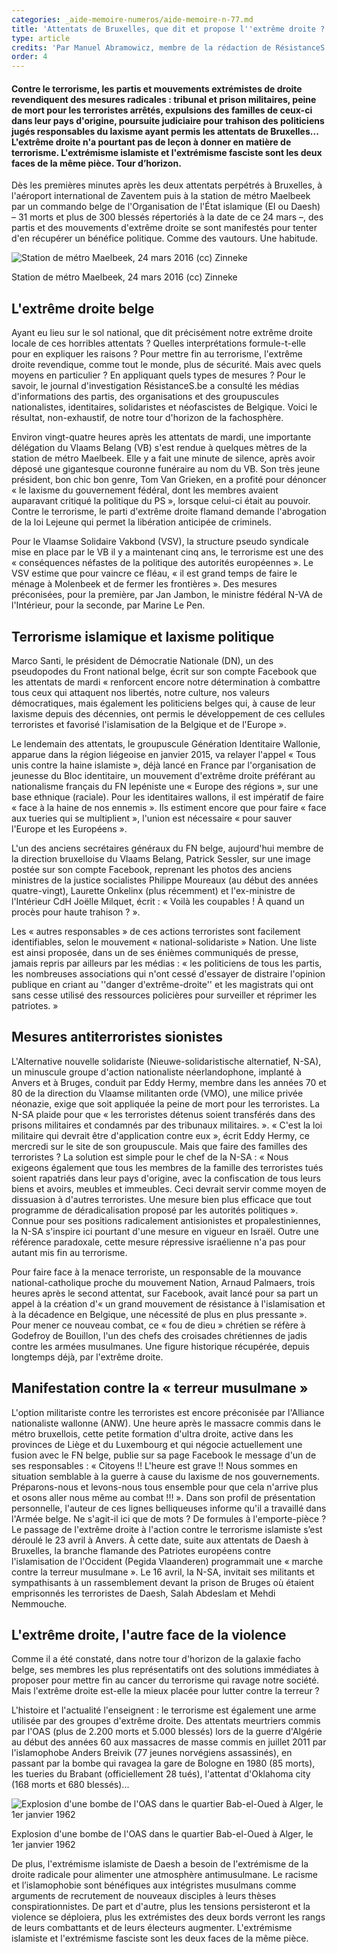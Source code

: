 ```yaml
---
categories: _aide-memoire-numeros/aide-memoire-n-77.md
title: 'Attentats de Bruxelles, que dit et propose l''extrême droite ?'
type: article
credits: 'Par Manuel Abramowicz, membre de la rédaction de RésistanceS.be'
order: 4
---
```

#### Contre le terrorisme, les partis et mouvements extrémistes de droite revendiquent des mesures radicales : tribunal et prison militaires, peine de mort pour les terroristes arrêtés, expulsions des familles de ceux-ci dans leur pays d'origine, poursuite judiciaire pour trahison des politiciens jugés responsables du laxisme ayant permis les attentats de Bruxelles... L'extrême droite n'a pourtant pas de leçon à donner en matière de terrorisme. L'extrémisme islamiste et l'extrémisme fasciste sont les deux faces de la même pièce. Tour d’horizon.

Dès les premières minutes après les deux attentats perpétrés à Bruxelles, à l'aéroport international de Zaventem puis à la station de métro Maelbeek par un commando belge de l'Organisation de l'État islamique (EI ou Daesh) – 31 morts et plus de 300 blessés répertoriés à la date de ce 24 mars –, des partis et des mouvements d'extrême droite se sont manifestés pour tenter d'en récupérer un bénéfice politique. Comme des vautours. Une habitude.

![Station de métro Maelbeek, 24 mars 2016 (cc) Zinneke](/assets/uploads/am-77-maelbeek-metro-entrance-after-march-2016-brussels-attacks-2016-03-24.jpg)

<span class="img-copyright"> Station de métro Maelbeek, 24 mars 2016 (cc) Zinneke </span>

## L'extrême droite belge

Ayant eu lieu sur le sol national, que dit précisément notre extrême droite locale de ces horribles attentats ? Quelles interprétations formule-t-elle pour en expliquer les raisons ? Pour mettre fin au terrorisme, l'extrême droite revendique, comme tout le monde, plus de sécurité. Mais avec quels moyens en particulier ? En appliquant quels types de mesures ? Pour le savoir, le journal d'investigation RésistanceS.be a consulté les médias d'informations des partis, des organisations et des groupuscules nationalistes, identitaires, solidaristes et néofascistes de Belgique. Voici le résultat, non-exhaustif, de notre tour d'horizon de la fachosphère.

Environ vingt-quatre heures après les attentats de mardi, une importante délégation du Vlaams Belang (VB) s'est rendue à quelques mètres de la station de métro Maelbeek. Elle y a fait une minute de silence, après avoir déposé une gigantesque couronne funéraire au nom du VB. Son très jeune président, bon chic bon genre, Tom Van Grieken, en a profité pour dénoncer « le laxisme du gouvernement fédéral, dont les membres avaient auparavant critiqué la politique du PS », lorsque celui-ci était au pouvoir. Contre le terrorisme, le parti d'extrême droite flamand demande l'abrogation de la loi Lejeune qui permet la libération anticipée de criminels.

Pour le Vlaamse Solidaire Vakbond (VSV), la structure pseudo syndicale mise en place par le VB il y a maintenant cinq ans, le terrorisme est une des « conséquences néfastes de la politique des autorités européennes ». Le VSV estime que pour vaincre ce fléau, « il est grand temps de faire le ménage à Molenbeek et de fermer les frontières ». Des mesures préconisées, pour la première, par Jan Jambon, le ministre fédéral N-VA de l'Intérieur, pour la seconde, par Marine Le Pen.

## Terrorisme islamique et laxisme politique

Marco Santi, le président de Démocratie Nationale (DN), un des pseudopodes du Front national belge, écrit sur son compte Facebook que les attentats de mardi « renforcent encore notre détermination à combattre tous ceux qui attaquent nos libertés, notre culture, nos valeurs démocratiques, mais également les politiciens belges qui, à cause de leur laxisme depuis des décennies, ont permis le développement de ces cellules terroristes et favorisé l'islamisation de la Belgique et de l'Europe ».

Le lendemain des attentats, le groupuscule Génération Identitaire Wallonie, apparue dans la région liégeoise en janvier 2015, va relayer l'appel « Tous unis contre la haine islamiste », déjà lancé en France par l'organisation de jeunesse du Bloc identitaire, un mouvement d'extrême droite préférant au nationalisme français du FN lepéniste une « Europe des régions », sur une base ethnique (raciale). Pour les identitaires wallons, il est impératif de faire « face à la haine de nos ennemis ». Ils estiment encore que pour faire « face aux tueries qui se multiplient », l'union est nécessaire « pour sauver l'Europe et les Européens ».

L'un des anciens secrétaires généraux du FN belge, aujourd'hui membre de la direction bruxelloise du Vlaams Belang, Patrick Sessler, sur une image postée sur son compte Facebook, reprenant les photos des anciens ministres de la justice socialistes Philippe Moureaux (au début des années quatre-vingt), Laurette Onkelinx (plus récemment) et l'ex-ministre de l'Intérieur CdH Joëlle Milquet, écrit : « Voilà les coupables ! À quand un procès pour haute trahison ? ».

Les « autres responsables » de ces actions terroristes sont facilement identifiables, selon le mouvement « national-solidariste » Nation. Une liste est ainsi proposée, dans un de ses énièmes communiqués de presse, jamais repris par ailleurs par les médias : « les politiciens de tous les partis, les nombreuses associations qui n'ont cessé d'essayer de distraire l'opinion publique en criant au ''danger d'extrême-droite'' et les magistrats qui ont sans cesse utilisé des ressources policières pour surveiller et réprimer les patriotes. » 

## Mesures antiterroristes sionistes

L'Alternative nouvelle solidariste (Nieuwe-solidaristische alternatief, N-SA), un minuscule groupe d'action nationaliste néerlandophone, implanté à Anvers et à Bruges, conduit par Eddy Hermy, membre dans les années 70 et 80 de la direction du Vlaamse militanten orde (VMO), une milice privée néonazie, exige que soit appliquée la peine de mort pour les terroristes. La N-SA plaide pour que « les terroristes détenus soient transférés dans des prisons militaires et condamnés par des tribunaux militaires. ». « C'est la loi militaire qui devrait être d'application contre eux », écrit Eddy Hermy, ce mercredi sur le site de son groupuscule. Mais que faire des familles des terroristes ? La solution est simple pour le chef de la N-SA : « Nous exigeons également que tous les membres de la famille des terroristes tués soient rapatriés dans leur pays d'origine, avec la confiscation de tous leurs biens et avoirs, meubles et immeubles. Ceci devrait servir comme moyen de dissuasion à d'autres terroristes. Une mesure bien plus efficace que tout programme de déradicalisation proposé par les autorités politiques ». Connue pour ses positions radicalement antisionistes et propalestiniennes, la N-SA s'inspire ici pourtant d'une mesure en vigueur en Israël. Outre une référence paradoxale, cette mesure répressive israélienne n'a pas pour autant mis fin au terrorisme.

Pour faire face à la menace terroriste, un responsable de la mouvance national-catholique proche du mouvement Nation, Arnaud Palmaers, trois heures après le second attentat, sur Facebook, avait lancé pour sa part un appel à la création d'« un grand mouvement de résistance à l'islamisation et à la décadence en Belgique, une nécessité de plus en plus pressante ». Pour mener ce nouveau combat, ce « fou de dieu » chrétien se réfère à ‎Godefroy de Bouillon, l'un des chefs des croisades chrétiennes de jadis contre les armées musulmanes. Une figure historique récupérée, depuis longtemps déjà, par l'extrême droite.

## Manifestation contre la « terreur musulmane »

L'option militariste contre les terroristes est encore préconisée par l'Alliance nationaliste wallonne (ANW). Une heure après le massacre commis dans le métro bruxellois, cette petite formation d'ultra droite, active dans les provinces de Liège et du Luxembourg et qui négocie actuellement une fusion avec le FN belge, publie sur sa page Facebook le message d'un de ses responsables : « Citoyens !! L'heure est grave !! Nous sommes en situation semblable à la guerre à cause du laxisme de nos gouvernements. Préparons-nous et levons-nous tous ensemble pour que cela n'arrive plus et osons aller nous même au combat !!! ». Dans son profil de présentation personnelle, l'auteur de ces lignes belliqueuses informe qu'il a travaillé dans l'Armée belge.
Ne s'agit-il ici que de mots ? De formules à l'emporte-pièce ? Le passage de l'extrême droite à l'action contre le terrorisme islamiste s’est déroulé le 23 avril à Anvers. À cette date, suite aux attentats de Daesh à Bruxelles, la branche flamande des Patriotes européens contre l'islamisation de l'Occident (Pegida Vlaanderen) programmait une « marche contre la terreur musulmane ». Le 16 avril, la N-SA, invitait ses militants et sympathisants à un rassemblement devant la prison de Bruges où étaient emprisonnés les terroristes de Daesh, Salah Abdeslam et Mehdi Nemmouche.

## L'extrême droite, l'autre face de la violence

Comme il a été constaté, dans notre tour d'horizon de la galaxie facho belge, ses membres les plus représentatifs ont des solutions immédiates à proposer pour mettre fin au cancer du terrorisme qui ravage notre société. Mais l'extrême droite est-elle la mieux placée pour lutter contre la terreur ?

L'histoire et l'actualité l'enseignent : le terrorisme est également une arme utilisée par des groupes d'extrême droite. Des attentats meurtriers commis par l'OAS (plus de 2.200 morts et 5.000 blessés) lors de la guerre d'Algérie au début des années 60 aux massacres de masse commis en juillet 2011 par l'islamophobe Anders Breivik (77 jeunes norvégiens assassinés), en passant par la bombe qui ravagea la gare de Bologne en 1980 (85 morts), les tueries du Brabant (officiellement 28 tués), l'attentat d'Oklahoma city (168 morts et 680 blessés)... 



![Explosion d'une bombe de l'OAS dans le quartier Bab-el-Oued à Alger, le 1er janvier 1962](/assets/uploads/am-77-explosion-d-une-bome-de-l-oas-dans-le-quartir-bab-el-oued-a-alger-01011962.jpg)

<span class="img-copyright"> Explosion d'une bombe de l'OAS dans le quartier Bab-el-Oued à Alger, le 1er janvier 1962 </span>

De plus, l'extrémisme islamiste de Daesh a besoin de l'extrémisme de la droite radicale pour alimenter une atmosphère antimusulmane. Le racisme et l’islamophobie sont bénéfiques aux intégristes musulmans comme arguments de recrutement de nouveaux disciples à leurs thèses conspirationnistes. De part et d'autre, plus les tensions persisteront et la violence se déploiera, plus les extrémistes des deux bords verront les rangs de leurs combattants et de leurs électeurs augmenter. L'extrémisme islamiste et l'extrémisme fasciste sont les deux faces de la même pièce.
